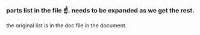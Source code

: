 ### parts list in the file ☝️. needs to be expanded as we get the rest. 

the original list is in the doc file in the document.
